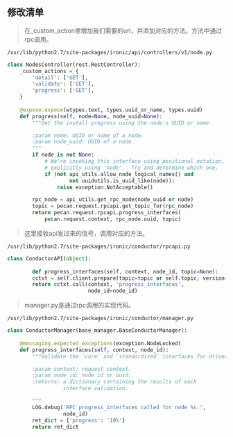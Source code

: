 ## 修改清单

> 在_custom_action里增加我们需要的url，并添加对应的方法。方法中通过rpc调用。

`/usr/lib/python2.7/site-packages/ironic/api/controllers/v1/node.py`

```python
class NodesController(rest.RestController):
    _custom_actions = {
        'detail': ['GET'],
        'validate': ['GET'],
        'progress': ['GET'],
    }
    
    @expose.expose(wtypes.text, types.uuid_or_name, types.uuid)
    def progress(self, node=None, node_uuid=None):
        """Get the install progress using the node's UUID or name

        :param node: UUID or name of a node.
        :param node_uuid: UUID of a node.
        """
        if node is not None:
            # We're invoking this interface using positional notation, or
            # explicitly using 'node'.  Try and determine which one.
            if (not api_utils.allow_node_logical_names() and
                    not uuidutils.is_uuid_like(node)):
                raise exception.NotAcceptable()

        rpc_node = api_utils.get_rpc_node(node_uuid or node)
        topic = pecan.request.rpcapi.get_topic_for(rpc_node)
        return pecan.request.rpcapi.progress_interfaces(
            pecan.request.context, rpc_node.uuid, topic)
```



> 这里接收api发过来的信号，调用对应的方法。

`/usr/lib/python2.7/site-packages/ironic/conductor/rpcapi.py`

```python
class ConductorAPI(object):
    
        def progress_interfaces(self, context, node_id, topic=None):
        cctxt = self.client.prepare(topic=topic or self.topic, version='1.5')
        return cctxt.call(context, 'progress_interfaces',
                          node_id=node_id)
```



> manager.py是通过rpc调用的实现代码。

`/usr/lib/python2.7/site-packages/ironic/conductor/manager.py`



```python
class ConductorManager(base_manager.BaseConductorManager):
    
    @messaging.expected_exceptions(exception.NodeLocked)
    def progress_interfaces(self, context, node_id):
        """Validate the `core` and `standardized` interfaces for drivers.

        :param context: request context.
        :param node_id: node id or uuid.
        :returns: a dictionary containing the results of each
                  interface validation.

        """
        LOG.debug('RPC progress_interfaces called for node %s.',
                  node_id)
        ret_dict = {'progress': '10%'}
        return ret_dict
```



